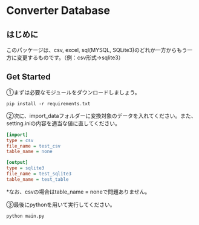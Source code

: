 # Converter Database

## はじめに  
このパッケージは、csv, excel, sql(MYSQL, SQLite3)のどれか一方からもう一方に変更するものです。（例：csv形式->sqlite3）

## Get Started  
①まずは必要なモジュールをダウンロードしましょう。  
```angular2html
pip install -r requirements.txt
```

②次に、import_dataフォルダーに変換対象のデータを入れてください。また、setting.iniの内容を適当な値に直してください。
```setting.ini
[import]
type = csv
file_name = test_csv
table_name = none

[output]
type = sqlite3
file_name = test_sqlite3
table_name = test_table
```
*なお、csvの場合はtable_name = noneで問題ありません。

③最後にpythonを用いて実行してください。
```
python main.py
```